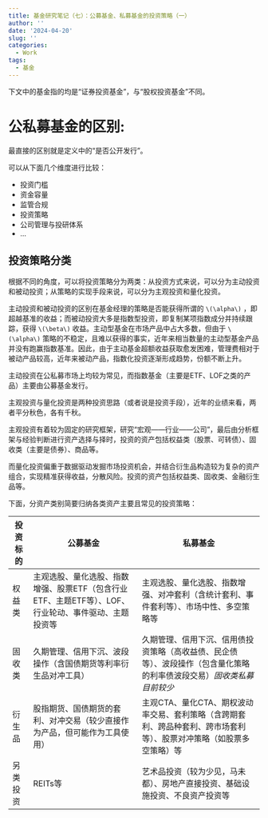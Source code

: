 ```yaml
---
title: 基金研究笔记（七）：公募基金、私募基金的投资策略（一）
author: ''
date: '2024-04-20'
slug: ''
categories:
  - Work
tags:
  - 基金
---
```


下文中的基金指的均是“证券投资基金”，与“股权投资基金”不同。

# 公私募基金的区别:

最直接的区别就是定义中的“是否公开发行”。

可以从下面几个维度进行比较：
  
  - 投资门槛
  - 资金容量
  - 监管合规
  - 投资策略
  - 公司管理与投研体系
  - ...
  
## 投资策略分类

根据不同的角度，可以将投资策略分为两类：从投资方式来说，可以分为主动投资和被动投资；从策略的实现手段来说，可以分为主观投资和量化投资。

主动投资和被动投资的区别在基金经理的策略是否能获得所谓的 `\(\alpha\)` ，即超越基准的收益；而被动投资大多是指数型投资，即复制某项指数成分并持续跟踪，获得 `\(\beta\)` 收益。主动型基金在市场产品中占大多数，但由于 `\(\alpha\)` 策略的不稳定，且难以获得的事实，近年来相当数量的主动型基金产品并没有跑赢指数基准。因此，由于主动基金超额收益获取愈发困难，管理费相对于被动产品较高，近年来被动产品，指数化投资逐渐形成趋势，份额不断上升。

主动投资在公私募市场上均较为常见，而指数基金（主要是ETF、LOF之类的产品）主要由公募基金发行。

主观投资与量化投资是两种投资思路（或者说是投资手段），近年的业绩来看，两者平分秋色，各有千秋。

主观投资有着较为固定的研究框架，研究“宏观——行业——公司”，最后由分析框架与经验判断进行资产选择与择时，投资的资产包括权益类（股票、可转债）、固收类（主要是债券）、商品等。

而量化投资偏重于数据驱动发掘市场投资机会，并结合衍生品构造较为复杂的资产组合，实现精准获得收益，分散风险。投资的资产包括权益类、固收类、金融衍生品等。


<div style='display: none'> 
|  | 主动投资 | 被动投资 |
| :--: | :--: | :--: |
| 主观投资 | 行业精选、全市场精选、纯债、固收+、FOF等 | 指数型ETF、LOF等 |
| 量化投资 | 多因子选股、趋势跟踪等 |  --|
</div > 

下面，分资产类别简要归纳各类资产主要且常见的投资策略：

<div style='display: none'> 
|  | 公募基金 | 私募基金 |
| :--: | :--: | :--: |
| 权益类 | 主观选股、量化选股、指数增强、量化对冲、指数型ETF、LOF等 | 主观选股、量化选股、指数增强、量化对冲、市场中性、多空等 |
| 固收类 | 久期管理、信用下沉、波段操作 | 久期管理、信用下沉、波段操作（量化） |
| 衍生品 | --（基本少见，有一些商品类指数跟踪） | 主观CTA、量化CTA、期权波动率、套利等 |
| 另类投资 | REITs |  -- |

</div>

| 投资标的 | 公募基金 | 私募基金 |
| --- | --- | --- |
| 权益类 | 主观选股、量化选股、指数增强、股票ETF（包含行业ETF、主题ETF等）、LOF、行业轮动、事件驱动、主题投资等 | 主观选股、量化选股、指数增强、对冲套利（含统计套利、事件套利等）、市场中性、多空策略等 |
| 固收类 | 久期管理、信用下沉、波段操作（含国债期货等利率衍生品对冲工具） | 久期管理、信用下沉、信用债投资策略（高收益债、民企债等）、波段操作（包含量化策略的利率债波段交易）*固收类私募目前较少* |
| 衍生品 | 股指期货、国债期货的套利、对冲交易（较少直接作为产品，但可能作为工具使用） | 主观CTA、量化CTA、期权波动率交易、套利策略（含跨期套利、跨品种套利、跨市场套利等）、股票对冲策略（如股票多空策略）等 |
| 另类投资 | REITs等 | 艺术品投资（较为少见，马未都）、房地产直接投资、基础设施投资、不良资产投资等 |


  
